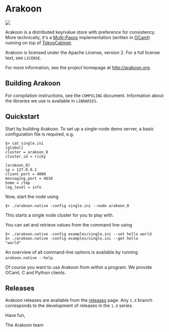 Arakoon
=======
![](https://travis-ci.org/Incubaid/arakoon.svg?branch=1.7)

Arakoon is a distributed key/value store with preference for consistency. More technically, it's a [Multi-Paxos](http://en.wikipedia.org/wiki/Paxos_%28computer_science%29#Multi-Paxos) implementation (written in [OCaml](http://ocaml.org/)) running on top of [TokyoCabinet](http://fallabs.com/tokyocabinet/).

Arakoon is licensed under the Apache License, version 2. For a full license text, see `LICENSE`.

For more information, see the project homepage at http://arakoon.org.

Building Arakoon
----------------
For compilation instructions, see the `COMPILING` document.
Information about the libraries we use is available in `LIBRARIES`.

Quickstart
----------
Start by building Arakoon. To set up a single-node demo server, a basic configuration file is required, e.g.

```
$> cat single.ini
[global]
cluster = arakoon_0
cluster_id = ricky

[arakoon_0]
ip = 127.0.0.1
client_port = 4000
messaging_port = 4010
home = /tmp
log_level = info
```

Now, start the node using

```
$> ./arakoon.native -config single.ini --node arakoon_0
```

This starts a single node cluster for you to play with.

You can set and retrieve values from the command line using

```
$> ./arakoon.native -config examples/single.ini --set hello world
$> ./arakoon.native -config examples/single.ini --get hello
"world"
```

An overview of all command-line options is available by running `arakoon.native --help`.

Of course you want to use Arakoon from within a program. We provide OCaml, C and Python clients.

Releases
--------
Arakoon releases are available from the [releases](https://github.com/Incubaid/arakoon/releases) page. Any `1.X` branch corresponds to the development of releases in the `1.X` series.

Have fun,

The Arakoon team
